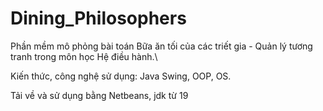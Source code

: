 # Dining_Philosophers
Phần mềm mô phỏng bài toán Bữa ăn tối của các triết gia - Quản lý tương tranh trong môn học Hệ điều hành.\

Kiến thức, công nghệ sử dụng: Java Swing, OOP, OS.

Tải về và sử dụng bằng Netbeans, jdk từ 19
